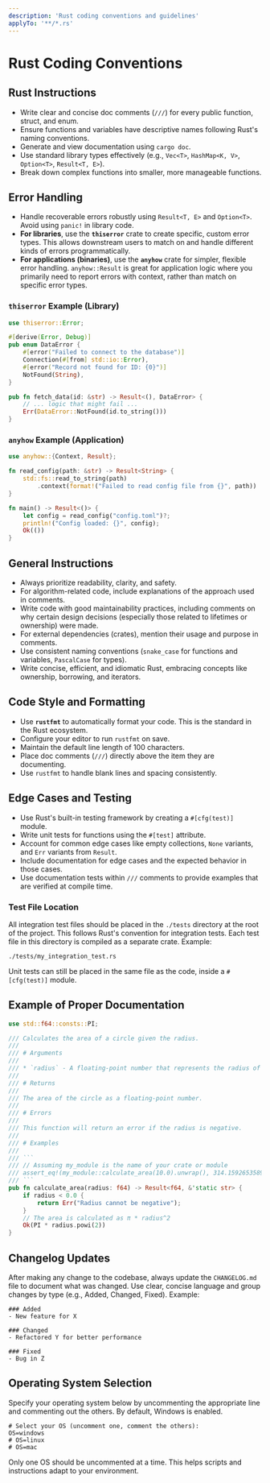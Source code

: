 ```yaml
---
description: 'Rust coding conventions and guidelines'
applyTo: '**/*.rs'
---
```


# Rust Coding Conventions

## Rust Instructions

- Write clear and concise doc comments (`///`) for every public function, struct, and enum.
- Ensure functions and variables have descriptive names following Rust's naming conventions.
- Generate and view documentation using `cargo doc`.
- Use standard library types effectively (e.g., `Vec<T>`, `HashMap<K, V>`, `Option<T>`, `Result<T, E>`).
- Break down complex functions into smaller, more manageable functions.

## Error Handling

- Handle recoverable errors robustly using `Result<T, E>` and `Option<T>`. Avoid using `panic!` in library code.
- **For libraries**, use the **`thiserror`** crate to create specific, custom error types. This allows downstream users to match on and handle different kinds of errors programmatically.
- **For applications (binaries)**, use the **`anyhow`** crate for simpler, flexible error handling. `anyhow::Result` is great for application logic where you primarily need to report errors with context, rather than match on specific error types.

### `thiserror` Example (Library)

```rust
use thiserror::Error;

#[derive(Error, Debug)]
pub enum DataError {
    #[error("Failed to connect to the database")]
    Connection(#[from] std::io::Error),
    #[error("Record not found for ID: {0}")]
    NotFound(String),
}

pub fn fetch_data(id: &str) -> Result<(), DataError> {
    // ... logic that might fail ...
    Err(DataError::NotFound(id.to_string()))
}
```

### `anyhow` Example (Application)

```rust
use anyhow::{Context, Result};

fn read_config(path: &str) -> Result<String> {
    std::fs::read_to_string(path)
        .context(format!("Failed to read config file from {}", path))
}

fn main() -> Result<()> {
    let config = read_config("config.toml")?;
    println!("Config loaded: {}", config);
    Ok(())
}
```

## General Instructions

- Always prioritize readability, clarity, and safety.
- For algorithm-related code, include explanations of the approach used in comments.
- Write code with good maintainability practices, including comments on why certain design decisions (especially those related to lifetimes or ownership) were made.
- For external dependencies (crates), mention their usage and purpose in comments.
- Use consistent naming conventions (`snake_case` for functions and variables, `PascalCase` for types).
- Write concise, efficient, and idiomatic Rust, embracing concepts like ownership, borrowing, and iterators.

## Code Style and Formatting

- Use **`rustfmt`** to automatically format your code. This is the standard in the Rust ecosystem.
- Configure your editor to run `rustfmt` on save.
- Maintain the default line length of 100 characters.
- Place doc comments (`///`) directly above the item they are documenting.
- Use `rustfmt` to handle blank lines and spacing consistently.

## Edge Cases and Testing

- Use Rust's built-in testing framework by creating a `#[cfg(test)]` module.
- Write unit tests for functions using the `#[test]` attribute.
- Account for common edge cases like empty collections, `None` variants, and `Err` variants from `Result`.
- Include documentation for edge cases and the expected behavior in those cases.
- Use documentation tests within `///` comments to provide examples that are verified at compile time.

### Test File Location

All integration test files should be placed in the `./tests` directory at the root of the project. This follows Rust's convention for integration tests. Each test file in this directory is compiled as a separate crate. Example:

```
./tests/my_integration_test.rs
```

Unit tests can still be placed in the same file as the code, inside a `#[cfg(test)]` module.

## Example of Proper Documentation

```rust
use std::f64::consts::PI;

/// Calculates the area of a circle given the radius.
///
/// # Arguments
///
/// * `radius` - A floating-point number that represents the radius of the circle.
///
/// # Returns
///
/// The area of the circle as a floating-point number.
///
/// # Errors
///
/// This function will return an error if the radius is negative.
///
/// # Examples
///
/// ```
/// // Assuming my_module is the name of your crate or module
/// assert_eq!(my_module::calculate_area(10.0).unwrap(), 314.1592653589793);
/// ```
pub fn calculate_area(radius: f64) -> Result<f64, &'static str> {
    if radius < 0.0 {
        return Err("Radius cannot be negative");
    }
    // The area is calculated as π * radius^2
    Ok(PI * radius.powi(2))
}
```

## Changelog Updates

After making any change to the codebase, always update the `CHANGELOG.md` file to document what was changed. Use clear, concise language and group changes by type (e.g., Added, Changed, Fixed). Example:

```
### Added
- New feature for X

### Changed
- Refactored Y for better performance

### Fixed
- Bug in Z
```

## Operating System Selection

Specify your operating system below by uncommenting the appropriate line and commenting out the others. By default, Windows is enabled.

```
# Select your OS (uncomment one, comment the others):
OS=windows
# OS=linux
# OS=mac
```

Only one OS should be uncommented at a time. This helps scripts and instructions adapt to your environment.
